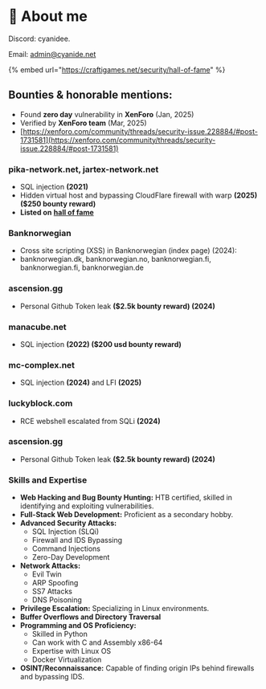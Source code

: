 # 🧸 About me

Discord: cyanidee.

Email: admin@cyanide.net



{% embed url="https://craftigames.net/security/hall-of-fame" %}

## Bounties & honorable mentions:

* Found **zero day** vulnerability in **XenForo** (Jan, 2025)&#x20;
* Verified by **XenForo team** (Mar, 2025)
* [https://xenforo.com/community/threads/security-issue.228884/#post-1731581](https://xenforo.com/community/threads/security-issue.228884/#post-1731581)



### pika-network.net, jartex-network.net

* SQL injection **(2021)**
* Hidden virtual host and bypassing CloudFlare firewall with warp **(2025) ($250 bounty reward)**
* **Listed on** [**hall of fame**](https://craftigames.net/security/hall-of-fame)



### **Banknorwegian**

* Cross site scripting (XSS) in Banknorwegian (index page) (2024):&#x20;
* banknorwegian.dk, banknorwegian.no, banknorwegian.fi,  banknorwegian.fi, banknorwegian.de

### **ascension**.gg

* Personal Github Token leak **($2.5k bounty reward) (2024)**

### manacube.net

* SQL injection **(2022) ($200 usd bounty reward)**

### mc-complex.net

* SQL injection **(2024)** and LFI **(2025)**



### luckyblock.com

* RCE webshell escalated from SQLi **(2024)**



### **ascension**.gg

* Personal Github Token leak **($2.5k bounty reward) (2024)**



###





### Skills and Expertise

* **Web Hacking and Bug Bounty Hunting:** HTB certified, skilled in identifying and exploiting vulnerabilities.
* **Full-Stack Web Development:** Proficient as a secondary hobby.
* **Advanced Security Attacks:**
  * SQL Injection (SLQi)
  * Firewall and IDS Bypassing
  * Command Injections
  * Zero-Day Development
* **Network Attacks:**
  * Evil Twin
  * ARP Spoofing
  * SS7 Attacks
  * DNS Poisoning
* **Privilege Escalation:** Specializing in Linux environments.
* **Buffer Overflows and Directory Traversal**
* **Programming and OS Proficiency:**
  * Skilled in Python
  * Can work with C and Assembly x86-64
  * Expertise with Linux OS
  * Docker Virtualization
* **OSINT/Reconnaissance:** Capable of finding origin IPs behind firewalls and bypassing IDS.&#x20;
